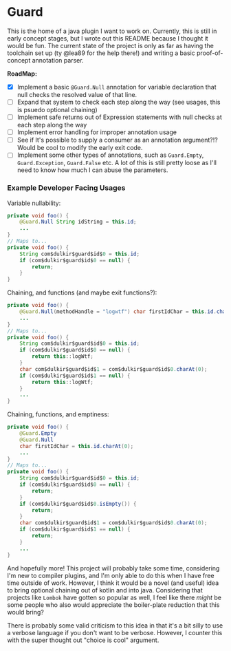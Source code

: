 <h1>Guard</h1>

<p>This is the home of a java plugin I want to work on. Currently, this is still in early concept stages, but I wrote
out this README because I thought it would be fun. The current state of the project is only as far as having the 
toolchain set up (ty @lea89 for the help there!) and writing a basic proof-of-concept annotation parser.</p>

<b>RoadMap:</b>
- [x] Implement a basic `@Guard.Null` annotation for variable declaration that null checks the resolved value of that line.
- [ ] Expand that system to check each step along the way (see usages, this is psuedo optional chaining)
- [ ] Implement safe returns out of Expression statements with null checks at each step along the way
- [ ] Implement error handling for improper annotation usage
- [ ] See if It's possible to supply a consumer as an annotation argument?!? Would be cool to modify the early exit code.
- [ ] Implement some other types of annotations, such as `Guard.Empty`, `Guard.Exception`, `Guard.False` etc. A lot 
of this is still pretty loose as I'll need to know how much I can abuse the parameters.

<h3>Example Developer Facing Usages</h3>

Variable nullability:
```java
private void foo() {
    @Guard.Null String idString = this.id;
    ...
}
// Maps to...
private void foo() {
    String com$dulkir$guard$id$0 = this.id;
    if (com$dulkir$guard$id$0 == null) {
        return;
    }
}
```

Chaining, and functions (and maybe exit functions?):
```java
private void foo() {
    @Guard.Null(methodHandle = "logwtf") char firstIdChar = this.id.charAt(0);
    ...
}
// Maps to...
private void foo() {
    String com$dulkir$guard$id$0 = this.id;
    if (com$dulkir$guard$id$0 == null) {
        return this::logWtf;
    }
    char com$dulkir$guard$id$1 = com$dulkir$guard$id$0.charAt(0);
    if (com$dulkir$guard$id$1 == null) {
        return this::logWtf;
    }
    ...
}
```

Chaining, functions, and emptiness:
```java
private void foo() {
    @Guard.Empty
    @Guard.Null 
    char firstIdChar = this.id.charAt(0);
    ...
}
// Maps to...
private void foo() {
    String com$dulkir$guard$id$0 = this.id;
    if (com$dulkir$guard$id$0 == null) {
        return;
    }
    if (com$dulkir$guard$id$0.isEmpty()) {
        return;
    }
    char com$dulkir$guard$id$1 = com$dulkir$guard$id$0.charAt(0);
    if (com$dulkir$guard$id$1 == null) {
        return;
    }
    ...
}
```

And hopefully more! This project will probably take some time, considering I'm new to compiler plugins, and I'm only
able to do this when I have free time outside of work. However, I think it would be a novel (and useful) idea to bring
optional chaining out of kotlin and into java. Considering that projects like `Lombok` have gotten so popular as well,
I feel like there *might* be some people who also would appreciate the boiler-plate reduction that this would bring?

There is probably some valid criticism to this idea in that it's a bit silly to use a verbose language if you don't
want to be verbose. However, I counter this with the super thought out "choice is cool" argument.
